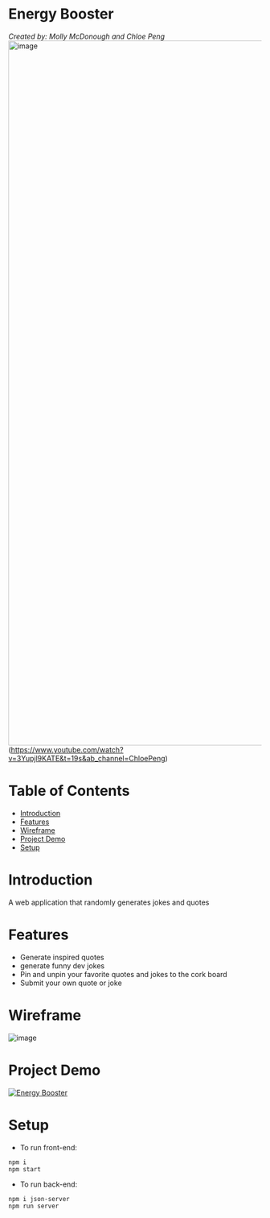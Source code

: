 # Energy Booster
*Created by: Molly McDonough and Chloe Peng* 
<img width="1400" alt="image" src="https://user-images.githubusercontent.com/61214246/172256711-e528fead-743b-4519-ad65-442070bb1809.png">
(https://www.youtube.com/watch?v=3Yupjl9KATE&t=19s&ab_channel=ChloePeng)

# Table of Contents 
*   [Introduction](#introduction)
*   [Features](#features)
*   [Wireframe](#wireframe)
*   [Project Demo](#project-demo)
*   [Setup](#setup)

#   Introduction
A web application that randomly generates jokes and quotes

#   Features 
- Generate inspired quotes
- generate funny dev jokes
- Pin and unpin your favorite quotes and jokes to the cork board
- Submit your own quote or joke

#   Wireframe 
![image](https://user-images.githubusercontent.com/61214246/172075916-61ef871e-1dd7-4e22-9a9b-13cc2808ecfc.png)

#   Project Demo 
[![Energy Booster](https://user-images.githubusercontent.com/61214246/172256711-e528fead-743b-4519-ad65-442070bb1809.png)](https://www.youtube.com/watch?v=3Yupjl9KATE&t=19s&ab_channel=ChloePeng)

#   Setup
- To run front-end:
```
npm i
npm start
```

- To run back-end:
```
npm i json-server
npm run server
```
